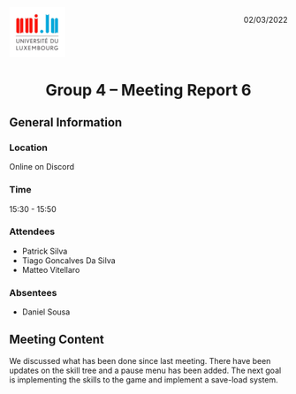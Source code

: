 <div style="display: inline-block;">
	<img src="logo_uni.jpg"
	alt="University of Luxembourg logo"
	style="float: left;
	width : 20%; "/>
	<p style="float:right;"> 02/03/2022</p>
	
</div>

# <center>Group 4 – Meeting Report 6
## General Information

### Location
Online on Discord
### Time 
15:30 - 15:50
### Attendees
 - Patrick Silva
 - Tiago Goncalves Da Silva
 - Matteo Vitellaro

### Absentees
 - Daniel Sousa
 
## Meeting Content
We discussed what has been done since last meeting. There have been updates on the skill tree and a pause menu has been added.
The next goal is implementing the skills to the game and implement a save-load system. 

